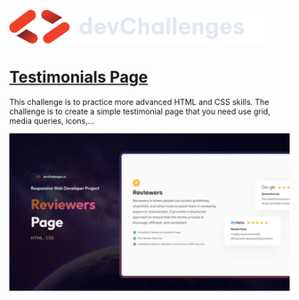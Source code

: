 <a href="https://devchallenges.io/" target="_blank"><img src="./public/logo.svg" alt="logo" /></a>

<h1><a href="" target="_blank">Testimonials Page</a></h1>

<p>This challenge is to practice more advanced HTML and CSS skills. The challenge is to create a simple testimonial page that you need use grid, media queries, icons,...</p>

<img src="./public/challenge.webp" alt="result in desktop">
